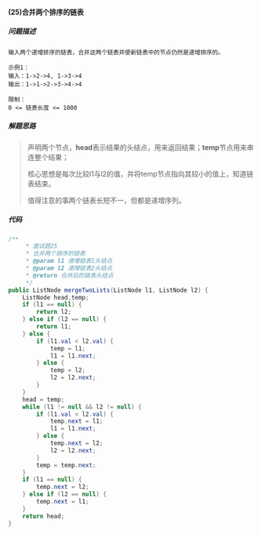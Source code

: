 #### (25)合并两个排序的链表

##### 问题描述

```
输入两个递增排序的链表，合并这两个链表并使新链表中的节点仍然是递增排序的。

示例1：
输入：1->2->4, 1->3->4
输出：1->1->2->3->4->4

限制：
0 <= 链表长度 <= 1000
```

##### 解题思路

>声明两个节点，**head**表示结果的头结点，用来返回结果；**temp**节点用来串连整个结果；
>
>核心思想是每次比较l1与l2的值，并将temp节点指向其较小的值上，知道链表结束。
>
>值得注意的事两个链表长短不一，但都是递增序列。

##### 代码

```java
/**
     * 面试题25
     * 合并两个排序的链表
     * @param l1 递增链表1头结点
     * @param l2 递增链表2头结点
     * @return 合并后的链表头结点
     */
public ListNode mergeTwoLists(ListNode l1, ListNode l2) {
    ListNode head,temp;
    if (l1 == null) {
        return l2;
    } else if (l2 == null) {
        return l1;
    } else {
        if (l1.val < l2.val) {
            temp = l1;
            l1 = l1.next;
        } else {
            temp = l2;
            l2 = l2.next;
        }
    }
    head = temp;
    while (l1 != null && l2 != null) {
        if (l1.val < l2.val) {
            temp.next = l1;
            l1 = l1.next;
        } else {
            temp.next = l2;
            l2 = l2.next;
        }
        temp = temp.next;
    }
    if (l1 == null) {
        temp.next = l2;
    } else if (l2 == null) {
        temp.next = l1;
    }
    return head;
}
```